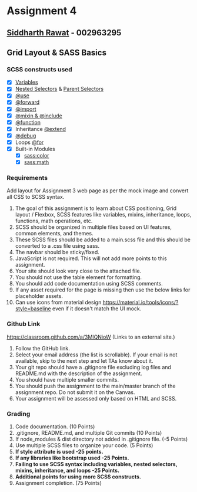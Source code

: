 # Assignment 4

## [Siddharth Rawat](mailto:rawat.sid@northeastern.edu) - 002963295

## Grid Layout & SASS Basics

### SCSS constructs used

- [x] [Variables](https://sass-lang.com/documentation/variables)
- [x] [Nested Selectors](https://sass-lang.com/documentation/style-rules/declarations#nesting) & [Parent Selectors](https://sass-lang.com/documentation/style-rules/parent-selector)
- [x] [@use](https://sass-lang.com/documentation/at-rules/use)
- [x] [@forward](https://sass-lang.com/documentation/at-rules/forward)
- [x] [@import](https://sass-lang.com/documentation/at-rules/import)
- [x] [@mixin & @include](https://sass-lang.com/documentation/at-rules/mixin)
- [x] [@function](https://sass-lang.com/documentation/at-rules/function)
- [x] Inheritance [@extend](https://sass-lang.com/documentation/at-rules/extend)
- [x] [@debug](https://sass-lang.com/documentation/at-rules/debug)
- [x] Loops [@for](https://sass-lang.com/documentation/at-rules/control/for)
- [x] Built-in Modules
  - [x] [sass:color](https://sass-lang.com/documentation/modules/color)
  - [x] [sass:math](https://sass-lang.com/documentation/modules/math)

### Requirements

Add layout for Assignment 3 web page as per the mock image and convert all CSS to SCSS syntax.

  1. The goal of this assignment is to learn about CSS positioning, Grid layout / Flexbox, SCSS features like variables, mixins, inheritance, loops, functions, math operations, etc.
  2. SCSS should be organized in multiple files based on UI features, common elements, and themes.
  3. These SCSS files should be added to a main.scss file and this should be converted to a .css file using sass.
  4. The navbar should be sticky/fixed.
  5. JavaScript is not required. This will not add more points to this assignment.
  6. Your site should look very close to the attached file.
  7. You should not use the table element for formatting.
  8. You should add code documentation using SCSS comments.
  9. If any asset required for the page is missing then use the below links for placeholder assets.
  10. Can use icons from material design <https://material.io/tools/icons/?style=baseline> even if it doesn't match the UI mock.

### Github Link

<https://classroom.github.com/a/3MIQNioW> (Links to an external site.)

  1. Follow the GitHub link.
  2. Select your email address (the list is scrollable). If your email is not available, skip to the next step and let TAs know about it.
  3. Your git repo should have a .gitignore file excluding log files and README.md with the description of the assignment.
  4. You should have multiple smaller commits.
  5. You should push the assignment to the main/master branch of the assignment repo. Do not submit it on the Canvas.
  6. Your assignment will be assessed only based on HTML and SCSS.

### Grading

  1. Code documentation. (10 Points)
  2. .gitignore, README.md, and multiple Git commits (10 Points)
  3. If node_modules & dist directory not added in .gitignore file. (-5 Points)
  4. Use multiple SCSS files to organize your code. (5 Points)
  5. **If style attribute is used -25 points.**
  6. **If any libraries like bootstrap used -25 Points.**
  7. **Failing to use SCSS syntax including variables, nested selectors, mixins, inheritance, and loops  -25 Points.**
  8. **Additional points for using more SCSS constructs.**
  9. Assignment completion. (75 Points)
